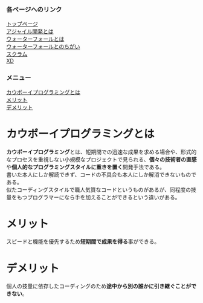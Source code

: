 ### 各ページへのリンク
[トップページ](index.md)  
[アジャイル開発とは](index_#1.md)  
[ウォーターフォールとは](index#3.md)  
[ウォーターフォールとのちがい](.md)  
[スクラム](scrm.md)  
[XD](xd.md)  

### メニュー
[カウボーイプログラミングとは](#カウボーイプログラミングとは)  
[メリット](#メリット)  
[デメリット](#デメリット)

# カウボーイプログラミングとは
**カウボーイプログラミング**とは、短期間での迅速な成果を求める場合や、形式的なプロセスを重視しない小規模なプロジェクトで見られる、**個々の技術者の直感**や**個人的なプログラミングスタイルに重きを置く**開発手法である。  
書いた本人にしか解読できず、コードの不具合も本人にしか解消できないものである。  
似たコーディングスタイルで職人気質なコードというものがあるが、同程度の技量をもつプログラマーになら手を加えることができるという違いがある。

# メリット
スピードと機能を優先するため**短期間で成果を得る**事ができる。

# デメリット
個人の技量に依存したコーディングのため**途中から別の誰かに引き継ぐことができない**。
